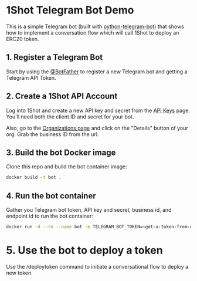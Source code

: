 # 1Shot Telegram Bot Demo

This is a simple Telegram bot (built with [python-telegram-bot](https://python-telegram-bot.org/)) that shows how to implement a conversation flow which will call 1Shot to deploy an ERC20 token. 

## 1. Register a Telegram Bot

Start by using the [@BotFather](https://telegram.me/BotFather) to register a new Telegram bot and getting a Telegram API Token. 

## 2. Create a 1Shot API Account

Log into 1Shot and create a new API key and secret from the [API Keys](https://app.1shotapi.com/api-keys) page. You'll need both the client ID and
secret for your bot. 

Also, go to the [Organizations page](https://app.1shotapi.com/organizations) and click on the "Details" button of your org. Grab the business ID from the url. 

## 3. Build the bot Docker image

Clone this repo and build the bot container image:

```sh
docker build -t bot .
```

## 4. Run the bot container

Gather you Telegram bot token, API key and secret, business id, and endpoint id to run the bot container: 

```sh
docker run -d --rm --name bot -e TELEGRAM_BOT_TOKEN=<get-a-token-from-discord> -e API_KEY=<1Shot-API-Key> -e API_SECRET=<1Shot-API-Secret> -e BUSINESS_ID=<Your-1Shot-Busines-ID> -e ENDPOINT_ID=<deployToken-endpoint-id> bot
```

# 5. Use the bot to deploy a token

Use the /deploytoken command to initiate a conversational flow to deploy a new token.